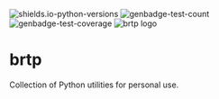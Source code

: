 <!--START_SECTION:images-->
![shields.io-python-versions](https://img.shields.io/badge/python-3.11%20%7C%203.12%20%7C%203.13-blue)
![genbadge-test-count](https://bertpl.github.io/brtp/version_artifacts/v0.0.3/badge-test-count.svg)
![genbadge-test-coverage](https://bertpl.github.io/brtp/version_artifacts/v0.0.3/badge-coverage.svg)
![brtp logo](https://bertpl.github.io/brtp/version_artifacts/v0.0.3/splash.webp)
<!--END_SECTION:images-->

# brtp
Collection of Python utilities for personal use.